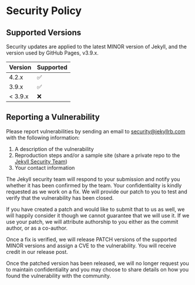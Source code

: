 # Security Policy

## Supported Versions

Security updates are applied to the latest MINOR version of Jekyll, and the version used by GitHub Pages, v3.9.x.

| Version | Supported          |
| ------- | ------------------ |
| 4.2.x   | :white_check_mark: |
| 3.9.x   | :white_check_mark: |
| < 3.9.x | :x:                |

## Reporting a Vulnerability

Please report vulnerabilities by sending an email to security@jekyllrb.com with the following information:

1. A description of the vulnerability
2. Reproduction steps and/or a sample site (share a private repo to the [Jekyll Security Team](docs/pages/team.md))
3. Your contact information

The Jekyll security team will respond to your submission and notify you whether it has been confirmed by the team.
Your confidentiality is kindly requested as we work on a fix. We will provide our patch to you to test and verify that the vulnerability has
been closed.

If you have created a patch and would like to submit that to us as well, we will happily consider it though we cannot guarantee that we will
use it. If we use your patch, we will attribute authorship to you either as the commit author, or as a co-author.

Once a fix is verified, we will release PATCH versions of the supported MINOR versions and assign a CVE to the vulnerability. You will receive
credit in our release post.

Once the patched version has been released, we will no longer request you to maintain confidentiality and you may choose to share details on
how you found the vulnerability with the community.
